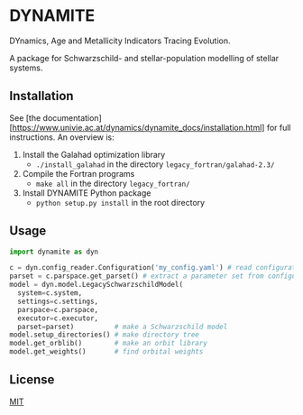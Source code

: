 # DYNAMITE

DYnamics, Age and Metallicity Indicators Tracing Evolution.

A package for Schwarzschild- and stellar-population modelling of stellar systems.

## Installation

See [the documentation][https://www.univie.ac.at/dynamics/dynamite_docs/installation.html] for full instructions. An overview is:
1. Install the Galahad optimization library
   - ``./install_galahad`` in the directory ``legacy_fortran/galahad-2.3/``
2. Compile the Fortran programs
   - ``make all`` in the directory ``legacy_fortran/``
3. Install DYNAMITE Python package
   - ``python setup.py install`` in the root directory

## Usage

```python
import dynamite as dyn

c = dyn.config_reader.Configuration('my_config.yaml') # read configuration
parset = c.parspace.get_parset() # extract a parameter set from configuration
model = dyn.model.LegacySchwarzschildModel(
  system=c.system,
  settings=c.settings,
  parspace=c.parspace,
  executor=c.executor,
  parset=parset)          # make a Schwarzschild model
model.setup_directories() # make directory tree
model.get_orblib()        # make an orbit library
model.get_weights()       # find orbital weights
```

## License

[MIT](https://choosealicense.com/licenses/mit/)
